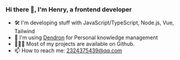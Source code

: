 ### Hi there 👋, I'm Henry, a frontend developer

-   🛠 I'm developing stuff with JavaScript/TypeScript, Node.js, Vue, Tailwind
-   🧠 I'm using [Dendron](https://github.com/dendronhq/dendron) for Personal knowledge management
-   👨🏻‍💻 Most of my projects are available on Github.
-   📫 How to reach me: 2324375439@qq.com
